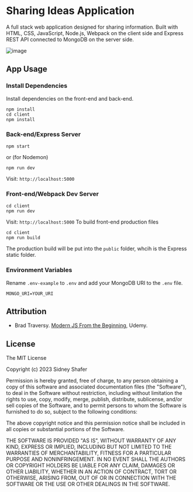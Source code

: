# Sharing Ideas Application
A full stack web application designed for sharing information. Built with HTML, CSS, JavaScript, Node.js, Webpack on the client side and Express REST API connected to MongoDB on the server side.

![image](https://github.com/sidneyshafer/randomideas-app/assets/66838571/b2e3051c-2ce4-4af3-8614-36d85c34bbbf)

## App Usage

### Install Dependencies
Install dependencies on the front-end and back-end.
```
npm install
cd client
npm install
```

### Back-end/Express Server
```
npm start
```
or (for Nodemon)
```
npm run dev
```
Visit: `http://localhost:5000`

### Front-end/Webpack Dev Server
```
cd client
npm run dev
```
Visit: `http://localhost:5000`
To build front-end production files
```
cd client
npm run build
```
The production build will be put into the `public` folder, whcih is the Express static folder.

### Environment Variables
Rename `.env-example` to `.env` and add your MongoDB URI to the `.env` file.
```
MONGO_URI=YOUR_URI
```

## Attribution
- Brad Traversy. [Modern JS From the Beginning](https://www.udemy.com/share/101Yp63@ok6XL3706ItbFpKv9usBNJg6igbb8Uny6z6VKBzjZ479WMWc37XxEiksCN9m1iqA3g==/), Udemy.

## License
The MIT License

Copyright (c) 2023 Sidney Shafer

Permission is hereby granted, free of charge, to any person obtaining a copy of this software and associated documentation files (the "Software"), to deal in the Software without restriction, including without limitation the rights to use, copy, modify, merge, publish, distribute, sublicense, and/or sell copies of the Software, and to permit persons to whom the Software is furnished to do so, subject to the following conditions:

The above copyright notice and this permission notice shall be included in all copies or substantial portions of the Software.

THE SOFTWARE IS PROVIDED "AS IS", WITHOUT WARRANTY OF ANY KIND, EXPRESS OR IMPLIED, INCLUDING BUT NOT LIMITED TO THE WARRANTIES OF MERCHANTABILITY, FITNESS FOR A PARTICULAR PURPOSE AND NONINFRINGEMENT. IN NO EVENT SHALL THE AUTHORS OR COPYRIGHT HOLDERS BE LIABLE FOR ANY CLAIM, DAMAGES OR OTHER LIABILITY, WHETHER IN AN ACTION OF CONTRACT, TORT OR OTHERWISE, ARISING FROM, OUT OF OR IN CONNECTION WITH THE SOFTWARE OR THE USE OR OTHER DEALINGS IN THE SOFTWARE.
